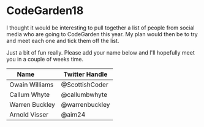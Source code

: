 # CodeGarden18
I thought it would be interesting to pull together a list of people from social media who are going to CodeGarden this year. My plan would then be to try and meet each one and tick them off the list. 

Just a bit of fun really. Please add your name below and I'll hopefully meet you in a couple of weeks time.

| Name            | Twitter Handle    |
|-----------------|-------------------|
| Owain Williams  | @ScottishCoder    |
| Callum Whyte    | @callumbwhyte     |
| Warren Buckley  | @warrenbuckley    |
| Arnold Visser   | @aim24            |
